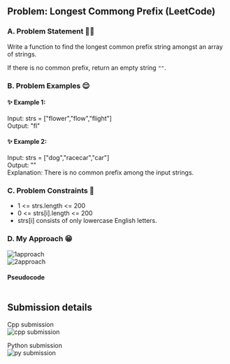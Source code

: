 ## Problem: Longest Commong Prefix (LeetCode)

### A. Problem Statement 💁‍♀️
Write a function to find the longest common prefix string amongst an array of strings.

If there is no common prefix, return an empty string `""`.

### B. Problem Examples 😌
#### ✨ Example 1:
Input: strs = ["flower","flow","flight"] <br/>
Output: "fl" <br/>

#### ✨ Example 2: <br/>
Input: strs = ["dog","racecar","car"] <br/>
Output: "" <br/>
Explanation: There is no common prefix among the input strings. <br/>

### C. Problem Constraints 🫡

- 1 <= strs.length <= 200 <br />
- 0 <= strs[i].length <= 200 <br />
- strs[i] consists of only lowercase English letters. <br />
 

### D. My Approach 😁
![1approach](img/1.jpeg) <br/>
![2approach](img/2.jpeg) <br/>

#### Pseudocode

```c

```
## Submission details
Cpp submission <br />
![cpp submission](img/cpp.png) <br />

Python submission <br />
![py submission](img/python.png) <br />




